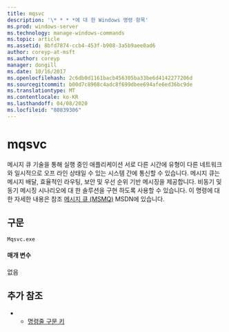 ```yaml
---
title: mqsvc
description: '\* * * *에 대 한 Windows 명령 항목'
ms.prod: windows-server
ms.technology: manage-windows-commands
ms.topic: article
ms.assetid: 8bfd7874-ccb4-453f-b908-3a5b9aee0ad6
author: coreyp-at-msft
ms.author: coreyp
manager: dongill
ms.date: 10/16/2017
ms.openlocfilehash: 2c6db0d1161bacb456305ba33be6d4142277206d
ms.sourcegitcommit: b00d7c8968c4adc8f699dbee694afe6ed36bc9de
ms.translationtype: MT
ms.contentlocale: ko-KR
ms.lasthandoff: 04/08/2020
ms.locfileid: "80839306"
---
```

# <a name="mqsvc"></a>mqsvc



메시지 큐 기술을 통해 실행 중인 애플리케이션 서로 다른 시간에 유형이 다른 네트워크와 일시적으로 오프 라인 상태일 수 있는 시스템 간에 통신할 수 있습니다. 메시지 큐는 메시지 배달, 효율적인 라우팅, 보안 및 우선 순위 기반 메시징을 제공합니다. 비동기 및 동기 메시징 시나리오에 대 한 솔루션을 구현 하도록 사용할 수 있습니다. 이 명령에 대 한 자세한 내용은 참조 [메시지 큐 (MSMQ)](https://go.microsoft.com/fwlink/?LinkId=248723) MSDN에 있습니다.

## <a name="syntax"></a>구문

```
Mqsvc.exe
```

#### <a name="parameters"></a>매개 변수

없음

## <a name="additional-references"></a>추가 참조

-   - [명령줄 구문 키](command-line-syntax-key.md)